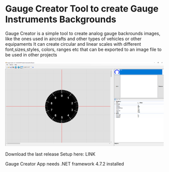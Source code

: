 # Gauge Creator Tool to create Gauge Instruments Backgrounds 

Gauge Creator is a simple tool to create analog gauge backrounds images, like the ones used in aircrafts and other types of vehicles or other equipaments
It can create circular and linear scales with different font,sizes,styles, colors, ranges etc that can be exported to an image file to be used in other projects

![Screen shot](https://github.com/tnnovak/GaugeCreatorRelease/blob/main/Screenshot1.png?raw=true)

Download the last release Setup here:
LINK

Gauge Creator App needs .NET framework 4.7.2 installed 





